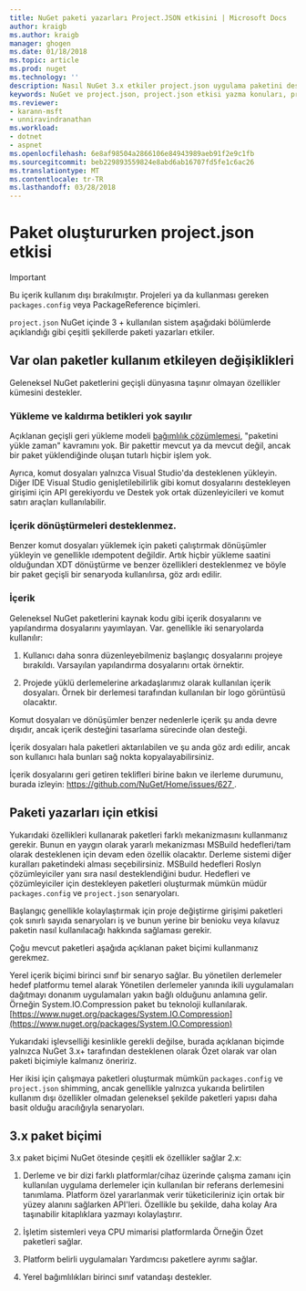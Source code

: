 ```yaml
---
title: NuGet paketi yazarları Project.JSON etkisini | Microsoft Docs
author: kraigb
ms.author: kraigb
manager: ghogen
ms.date: 01/18/2018
ms.topic: article
ms.prod: nuget
ms.technology: ''
description: Nasıl NuGet 3.x etkiler project.json uygulama paketini desteklenmeyen özellikler, içerik ve paket biçimi gibi yazarlar ayrıntılar.
keywords: NuGet ve project.json, project.json etkisi yazma konuları, project.json özellik paketi
ms.reviewer:
- karann-msft
- unniravindranathan
ms.workload:
- dotnet
- aspnet
ms.openlocfilehash: 6e8af98504a2866106e84943989aeb91f2e9c1fb
ms.sourcegitcommit: beb229893559824e8abd6ab16707fd5fe1c6ac26
ms.translationtype: MT
ms.contentlocale: tr-TR
ms.lasthandoff: 03/28/2018
---
```

# <a name="impact-of-projectjson-when-creating-packages"></a>Paket oluştururken project.json etkisi

> [!Important]
> Bu içerik kullanım dışı bırakılmıştır. Projeleri ya da kullanması gereken `packages.config` veya PackageReference biçimleri.

`project.json` NuGet içinde 3 + kullanılan sistem aşağıdaki bölümlerde açıklandığı gibi çeşitli şekillerde paketi yazarları etkiler.

## <a name="changes-affecting-existing-packages-usage"></a>Var olan paketler kullanım etkileyen değişiklikleri

Geleneksel NuGet paketlerini geçişli dünyasına taşınır olmayan özellikler kümesini destekler.

### <a name="install-and-uninstall-scripts-are-ignored"></a>Yükleme ve kaldırma betikleri yok sayılır

Açıklanan geçişli geri yükleme modeli [bağımlılık çözümlemesi](../consume-packages/dependency-resolution.md#dependency-resolution-with-packagereference), "paketini yükle zaman" kavramını yok. Bir pakettir mevcut ya da mevcut değil, ancak bir paket yüklendiğinde oluşan tutarlı hiçbir işlem yok.

Ayrıca, komut dosyaları yalnızca Visual Studio'da desteklenen yükleyin. Diğer IDE Visual Studio genişletilebilirlik gibi komut dosyalarını destekleyen girişimi için API gerekiyordu ve Destek yok ortak düzenleyicileri ve komut satırı araçları kullanılabilir.

### <a name="content-transforms-are-not-supported"></a>İçerik dönüştürmeleri desteklenmez.

Benzer komut dosyaları yüklemek için paketi çalıştırmak dönüşümler yükleyin ve genellikle ıdempotent değildir. Artık hiçbir yükleme saatini olduğundan XDT dönüştürme ve benzer özellikleri desteklenmez ve böyle bir paket geçişli bir senaryoda kullanılırsa, göz ardı edilir.

### <a name="content"></a>İçerik

Geleneksel NuGet paketlerini kaynak kodu gibi içerik dosyalarını ve yapılandırma dosyalarını yayımlayan. Var. genellikle iki senaryolarda kullanılır:

1. Kullanıcı daha sonra düzenleyebilmeniz başlangıç dosyalarını projeye bırakıldı. Varsayılan yapılandırma dosyalarını ortak örnektir.

1. Projede yüklü derlemelerine arkadaşlarımız olarak kullanılan içerik dosyaları. Örnek bir derlemesi tarafından kullanılan bir logo görüntüsü olacaktır.

Komut dosyaları ve dönüşümler benzer nedenlerle içerik şu anda devre dışıdır, ancak içerik desteğini tasarlama sürecinde olan desteği.

İçerik dosyaları hala paketleri aktarılabilen ve şu anda göz ardı edilir, ancak son kullanıcı hala bunları sağ nokta kopyalayabilirsiniz.

İçerik dosyalarını geri getiren teklifleri birine bakın ve ilerleme durumunu, burada izleyin: [ https://github.com/NuGet/Home/issues/627 ](https://github.com/NuGet/Home/issues/627).

## <a name="impact-for-package-authors"></a>Paketi yazarları için etkisi

Yukarıdaki özellikleri kullanarak paketleri farklı mekanizmasını kullanmanız gerekir. Bunun en yaygın olarak yararlı mekanizması MSBuild hedefleri/tam olarak desteklenen için devam eden özellik olacaktır. Derleme sistemi diğer kuralları paketindeki alması seçebilirsiniz. MSBuild hedefleri Roslyn çözümleyiciler yanı sıra nasıl desteklendiğini budur. Hedefleri ve çözümleyiciler için destekleyen paketleri oluşturmak mümkün müdür `packages.config` ve `project.json` senaryoları.

Başlangıç genellikle kolaylaştırmak için proje değiştirme girişimi paketleri çok sınırlı sayıda senaryoları iş ve bunun yerine bir benioku veya kılavuz paketin nasıl kullanılacağı hakkında sağlaması gerekir.

Çoğu mevcut paketleri aşağıda açıklanan paket biçimi kullanmanız gerekmez.

Yerel içerik biçimi birinci sınıf bir senaryo sağlar. Bu yönetilen derlemeler hedef platformu temel alarak Yönetilen derlemeler yanında ikili uygulamaları dağıtmayı donanım uygulamaları yakın bağlı olduğunu anlamına gelir. Örneğin System.IO.Compression paket bu teknoloji kullanılarak. [https://www.nuget.org/packages/System.IO.Compression](https://www.nuget.org/packages/System.IO.Compression)

Yukarıdaki işlevselliği kesinlikle gerekli değilse, burada açıklanan biçimde yalnızca NuGet 3.x+ tarafından desteklenen olarak Özet olarak var olan paketi biçimiyle kalmanız öneririz.

Her ikisi için çalışmaya paketleri oluşturmak mümkün `packages.config` ve `project.json` shimming, ancak genellikle yalnızca yukarıda belirtilen kullanım dışı özellikler olmadan geleneksel şekilde paketleri yapısı daha basit olduğu aracılığıyla senaryoları.

## <a name="3x-package-format"></a>3.x paket biçimi

3.x paket biçimi NuGet ötesinde çeşitli ek özellikler sağlar 2.x:

1. Derleme ve bir dizi farklı platformlar/cihaz üzerinde çalışma zamanı için kullanılan uygulama derlemeler için kullanılan bir referans derlemesini tanımlama. Platform özel yararlanmak verir tüketicileriniz için ortak bir yüzey alanını sağlarken API'leri. Özellikle bu şekilde, daha kolay Ara taşınabilir kitaplıklara yazmayı kolaylaştırır.

1. İşletim sistemleri veya CPU mimarisi platformlarda Örneğin Özet paketleri sağlar.

1. Platform belirli uygulamaları Yardımcısı paketlere ayrımı sağlar.

1. Yerel bağımlılıkları birinci sınıf vatandaşı destekler.
